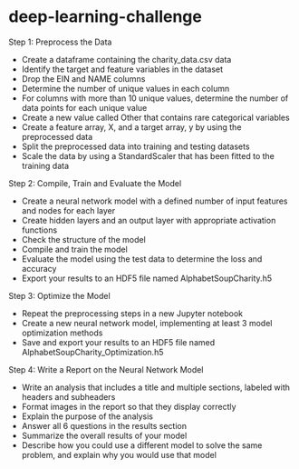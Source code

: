 # deep-learning-challenge
Step 1: Preprocess the Data
- Create a dataframe containing the charity_data.csv data
- Identify the target and feature variables in the dataset
- Drop the EIN and NAME columns
- Determine the number of unique values in each column
- For columns with more than 10 unique values, determine the number of data points for each unique value
- Create a new value called Other that contains rare categorical variables
- Create a feature array, X, and a target array, y by using the preprocessed data
- Split the preprocessed data into training and testing datasets
- Scale the data by using a StandardScaler that has been fitted to the training data

Step 2: Compile, Train and Evaluate the Model
- Create a neural network model with a defined number of input features and nodes for each layer
- Create hidden layers and an output layer with appropriate activation functions
- Check the structure of the model
- Compile and train the model
- Evaluate the model using the test data to determine the loss and accuracy
- Export your results to an HDF5 file named AlphabetSoupCharity.h5

Step 3: Optimize the Model
- Repeat the preprocessing steps in a new Jupyter notebook
- Create a new neural network model, implementing at least 3 model optimization methods
- Save and export your results to an HDF5 file named AlphabetSoupCharity_Optimization.h5

Step 4: Write a Report on the Neural Network Model
- Write an analysis that includes a title and multiple sections, labeled with headers and subheaders
- Format images in the report so that they display correctly
- Explain the purpose of the analysis
- Answer all 6 questions in the results section
- Summarize the overall results of your model
- Describe how you could use a different model to solve the same problem, and explain why you would use that model
